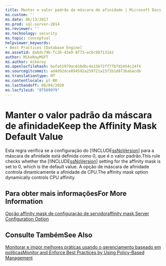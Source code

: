 ```yaml
---
title: Manter o valor padrão da máscara de afinidade | Microsoft Docs
ms.custom: ''
ms.date: 06/13/2017
ms.prod: sql-server-2014
ms.reviewer: ''
ms.technology: security
ms.topic: conceptual
helpviewer_keywords:
- Best Practices [Database Engine]
ms.assetid: 8abdc79b-fc26-42e9-8f73-ec6c98713142
author: MikeRayMSFT
ms.author: mikeray
ms.openlocfilehash: bafa51979ac618dbc4a15672ff77b7d2454c24f4
ms.sourcegitcommit: ad4d92dce894592a259721a1571b1d8736abacdb
ms.translationtype: MT
ms.contentlocale: pt-BR
ms.lasthandoff: 08/04/2020
ms.locfileid: "87569979"
---
```

# <a name="keep-the-affinity-mask-default-value"></a><span data-ttu-id="e175a-102">Manter o valor padrão da máscara de afinidade</span><span class="sxs-lookup"><span data-stu-id="e175a-102">Keep the Affinity Mask Default Value</span></span>
  <span data-ttu-id="e175a-103">Esta regra verifica se a configuração do [!INCLUDE[ssNoVersion](../../includes/ssnoversion-md.md)] para a máscara de afinidade está definida como 0, que é o valor padrão.</span><span class="sxs-lookup"><span data-stu-id="e175a-103">This rule checks whether the [!INCLUDE[ssNoVersion](../../includes/ssnoversion-md.md)] setting for the affinity mask is set to 0, which is the default value.</span></span> <span data-ttu-id="e175a-104">A opção de máscara de afinidade controla dinamicamente a afinidade de CPU.</span><span class="sxs-lookup"><span data-stu-id="e175a-104">The affinity mask option dynamically controls CPU affinity.</span></span>  
  
## <a name="for-more-information"></a><span data-ttu-id="e175a-105">Para obter mais informações</span><span class="sxs-lookup"><span data-stu-id="e175a-105">For More Information</span></span>  
 [<span data-ttu-id="e175a-106">Opção affinity mask de configuração de servidor</span><span class="sxs-lookup"><span data-stu-id="e175a-106">affinity mask Server Configuration Option</span></span>](../../database-engine/configure-windows/affinity-mask-server-configuration-option.md)  
  
## <a name="see-also"></a><span data-ttu-id="e175a-107">Consulte Também</span><span class="sxs-lookup"><span data-stu-id="e175a-107">See Also</span></span>  
 [<span data-ttu-id="e175a-108">Monitorar e impor melhores práticas usando o gerenciamento baseado em políticas</span><span class="sxs-lookup"><span data-stu-id="e175a-108">Monitor and Enforce Best Practices by Using Policy-Based Management</span></span>](monitor-and-enforce-best-practices-by-using-policy-based-management.md)  
  
  
